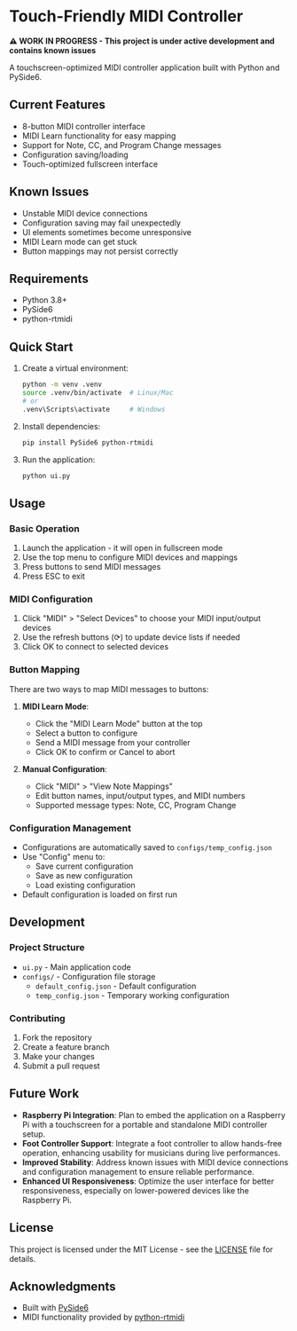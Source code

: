 # Touch-Friendly MIDI Controller

**⚠️ WORK IN PROGRESS - This project is under active development and contains known issues**

A touchscreen-optimized MIDI controller application built with Python and PySide6.

## Current Features

- 8-button MIDI controller interface
- MIDI Learn functionality for easy mapping
- Support for Note, CC, and Program Change messages
- Configuration saving/loading
- Touch-optimized fullscreen interface

## Known Issues

- Unstable MIDI device connections
- Configuration saving may fail unexpectedly
- UI elements sometimes become unresponsive
- MIDI Learn mode can get stuck
- Button mappings may not persist correctly

## Requirements

- Python 3.8+
- PySide6
- python-rtmidi

## Quick Start

1. Create a virtual environment:
   ```bash
   python -m venv .venv
   source .venv/bin/activate  # Linux/Mac
   # or
   .venv\Scripts\activate     # Windows
   ```

2. Install dependencies:
   ```bash
   pip install PySide6 python-rtmidi
   ```

3. Run the application:
   ```bash
   python ui.py
   ```

## Usage

### Basic Operation

1. Launch the application - it will open in fullscreen mode
2. Use the top menu to configure MIDI devices and mappings
3. Press buttons to send MIDI messages
4. Press ESC to exit

### MIDI Configuration

1. Click "MIDI" > "Select Devices" to choose your MIDI input/output devices
2. Use the refresh buttons (⟳) to update device lists if needed
3. Click OK to connect to selected devices

### Button Mapping

There are two ways to map MIDI messages to buttons:

1. **MIDI Learn Mode**:
   - Click the "MIDI Learn Mode" button at the top
   - Select a button to configure
   - Send a MIDI message from your controller
   - Click OK to confirm or Cancel to abort

2. **Manual Configuration**:
   - Click "MIDI" > "View Note Mappings"
   - Edit button names, input/output types, and MIDI numbers
   - Supported message types: Note, CC, Program Change

### Configuration Management

- Configurations are automatically saved to `configs/temp_config.json`
- Use "Config" menu to:
  - Save current configuration
  - Save as new configuration
  - Load existing configuration
- Default configuration is loaded on first run

## Development

### Project Structure

- `ui.py` - Main application code
- `configs/` - Configuration file storage
  - `default_config.json` - Default configuration
  - `temp_config.json` - Temporary working configuration

### Contributing

1. Fork the repository
2. Create a feature branch
3. Make your changes
4. Submit a pull request

## Future Work

- **Raspberry Pi Integration**: Plan to embed the application on a Raspberry Pi with a touchscreen for a portable and standalone MIDI controller setup.
- **Foot Controller Support**: Integrate a foot controller to allow hands-free operation, enhancing usability for musicians during live performances.
- **Improved Stability**: Address known issues with MIDI device connections and configuration management to ensure reliable performance.
- **Enhanced UI Responsiveness**: Optimize the user interface for better responsiveness, especially on lower-powered devices like the Raspberry Pi.

## License

This project is licensed under the MIT License - see the [LICENSE](LICENSE) file for details.

## Acknowledgments

- Built with [PySide6](https://wiki.qt.io/Qt_for_Python)
- MIDI functionality provided by [python-rtmidi](https://spotlightkid.github.io/python-rtmidi/)
